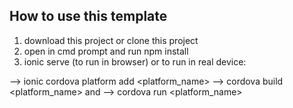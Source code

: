 ## How to use this template

1. download this project or clone this project
2. open in cmd prompt and run npm install
3. ionic serve (to run in browser) or
to run in real device:

--> ionic cordova platform add <platform_name> 
--> cordova build <platform_name> and
--> cordova run <platform_name>
